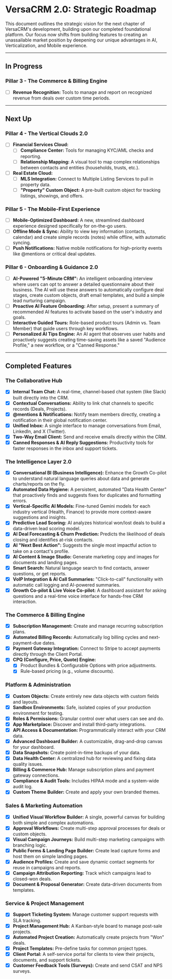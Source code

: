 # VersaCRM 2.0: Strategic Roadmap

This document outlines the strategic vision for the next chapter of VersaCRM's development, building upon our completed foundational platform. Our focus now shifts from building features to creating an unassailable market position by deepening our unique advantages in AI, Verticalization, and Mobile experience.

---

## In Progress

### Pillar 3 - The Commerce & Billing Engine

-   [ ] **Revenue Recognition:** Tools to manage and report on recognized revenue from deals over custom time periods.

---

## Next Up

### Pillar 4 - The Vertical Clouds 2.0

-   [ ] **Financial Services Cloud:**
    -   [ ] **Compliance Center:** Tools for managing KYC/AML checks and reporting.
    -   [ ] **Relationship Mapping:** A visual tool to map complex relationships between contacts and entities (households, trusts, etc.).
-   [ ] **Real Estate Cloud:**
    -   [ ] **MLS Integration:** Connect to Multiple Listing Services to pull in property data.
    -   [ ] **"Property" Custom Object:** A pre-built custom object for tracking listings, showings, and offers.

### Pillar 5 - The Mobile-First Experience

-   [ ] **Mobile-Optimized Dashboard:** A new, streamlined dashboard experience designed specifically for on-the-go users.
-   [ ] **Offline Mode & Sync:** Ability to view key information (contacts, calendar) and create simple records (notes) while offline, with automatic syncing.
-   [ ] **Push Notifications:** Native mobile notifications for high-priority events like @mentions or critical deal updates.

### Pillar 6 - Onboarding & Guidance 2.0

-   [ ] **AI-Powered "5-Minute CRM":** An intelligent onboarding interview where users can opt to answer a detailed questionnaire about their business. The AI will use these answers to automatically configure deal stages, create custom objects, draft email templates, and build a simple lead nurturing campaign.
-   [ ] **Proactive AI Feature Onboarding:** After setup, present a summary of recommended AI features to activate based on the user's industry and goals.
-   [ ] **Interactive Guided Tours:** Role-based product tours (Admin vs. Team Member) that guide users through key workflows.
-   [ ] **Personalized AI Tips Engine:** An AI agent that observes user habits and proactively suggests creating time-saving assets like a saved "Audience Profile," a new workflow, or a "Canned Response."

---

## Completed Features

### The Collaborative Hub
-   [x] **Internal Team Chat:** A real-time, channel-based chat system (like Slack) built directly into the CRM.
-   [x] **Contextual Conversations:** Ability to link chat channels to specific records (Deals, Projects).
-   [x] **@mentions & Notifications:** Notify team members directly, creating a notification in their global notification center.
-   [x] **Unified Inbox:** A single interface to manage conversations from Email, LinkedIn, and X (Twitter).
-   [x] **Two-Way Email Client:** Send and receive emails directly within the CRM.
-   [x] **Canned Responses & AI Reply Suggestions:** Productivity tools for faster responses in the inbox and support tickets.

### The Intelligence Layer 2.0
-   [x] **Conversational BI (Business Intelligence):** Enhance the Growth Co-pilot to understand natural language queries about data and generate charts/reports on the fly.
-   [x] **Automated Data Hygiene:** A persistent, automated "Data Health Center" that proactively finds and suggests fixes for duplicates and formatting errors.
-   [x] **Vertical-Specific AI Models:** Fine-tuned Gemini models for each industry vertical (Health, Finance) to provide more context-aware suggestions and insights.
-   [x] **Predictive Lead Scoring:** AI analyzes historical won/lost deals to build a data-driven lead scoring model.
-   [x] **AI Deal Forecasting & Churn Prediction:** Predicts the likelihood of deals closing and identifies at-risk contacts.
-   [x] **AI "Next Best Action":** Suggests the single most impactful action to take on a contact's profile.
-   [x] **AI Content & Image Studio:** Generate marketing copy and images for documents and landing pages.
-   [x] **Smart Search:** Natural language search to find contacts, answer questions, or get reports.
-   [x] **VoIP Integration & AI Call Summaries:** "Click-to-call" functionality with automatic call logging and AI-powered summaries.
-   [x] **Growth Co-pilot & Live Voice Co-pilot:** A dashboard assistant for asking questions and a real-time voice interface for hands-free CRM interaction.

### The Commerce & Billing Engine
-   [x] **Subscription Management:** Create and manage recurring subscription plans.
-   [x] **Automated Billing Records:** Automatically log billing cycles and next-payment-due dates.
-   [x] **Payment Gateway Integration:** Connect to Stripe to accept payments directly through the Client Portal.
-   [x] **CPQ (Configure, Price, Quote) Engine:**
    -   [x] Product Bundles & Configurable Options with price adjustments.
    -   [x] Rule-based pricing (e.g., volume discounts).

### Platform & Administration
-   [x] **Custom Objects:** Create entirely new data objects with custom fields and layouts.
-   [x] **Sandbox Environments:** Safe, isolated copies of your production environment for testing.
-   [x] **Roles & Permissions:** Granular control over what users can see and do.
-   [x] **App Marketplace:** Discover and install third-party integrations.
-   [x] **API Access & Documentation:** Programmatically interact with your CRM data.
-   [x] **Advanced Dashboard Builder:** A customizable, drag-and-drop canvas for your dashboard.
-   [x] **Data Snapshots:** Create point-in-time backups of your data.
-   [x] **Data Health Center:** A centralized hub for reviewing and fixing data quality issues.
-   [x] **Billing & Commerce Hub:** Manage subscription plans and payment gateway connections.
-   [x] **Compliance & Audit Tools:** Includes HIPAA mode and a system-wide audit log.
-   [x] **Custom Theme Builder:** Create and apply your own branded themes.

### Sales & Marketing Automation
-   [x] **Unified Visual Workflow Builder:** A single, powerful canvas for building both simple and complex automations.
-   [x] **Approval Workflows:** Create multi-step approval processes for deals or custom objects.
-   [x] **Visual Campaign Journeys:** Build multi-step marketing campaigns with branching logic.
-   [x] **Public Forms & Landing Page Builder:** Create lead capture forms and host them on simple landing pages.
-   [x] **Audience Profiles:** Create and save dynamic contact segments for reuse in campaigns and reports.
-   [x] **Campaign Attribution Reporting:** Track which campaigns lead to closed-won deals.
-   [x] **Document & Proposal Generator:** Create data-driven documents from templates.

### Service & Project Management
-   [x] **Support Ticketing System:** Manage customer support requests with SLA tracking.
-   [x] **Project Management Hub:** A Kanban-style board to manage post-sale projects.
-   [x] **Automated Project Creation:** Automatically create projects from "Won" deals.
-   [x] **Project Templates:** Pre-define tasks for common project types.
-   [x] **Client Portal:** A self-service portal for clients to view their projects, documents, and support tickets.
-   [x] **Customer Feedback Tools (Surveys):** Create and send CSAT and NPS surveys.